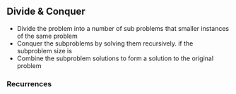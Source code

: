 ## Divide & Conquer
- Divide the problem into a number of sub problems that smaller instances of the same problem
- Conquer the subproblems by solving them recursively. if the subproblem size is 
- Combine the subproblem solutions to form a solution to the original problem

### Recurrences

